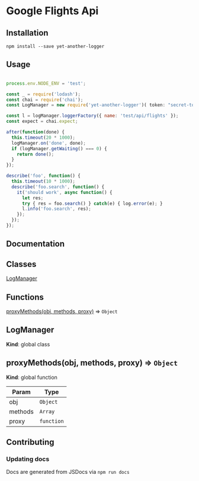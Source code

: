 # Google Flights Api

## Installation

```
npm install --save yet-another-logger
```

## Usage

```javascript

process.env.NODE_ENV = 'test';

const _ = require('lodash');
const chai = require('chai');
const LogManager = new require('yet-another-logger')( token: "secret-token", subdomain:"" });

const l = logManager.loggerFactory({ name: 'test/api/flights' });
const expect = chai.expect;

after(function(done) {
  this.timeout(20 * 1000);
  logManager.on('done', done);
  if (logManager.getWaiting() === 0) {
    return done();
  }
});

describe('foo', function() {
  this.timeout(10 * 1000);
  describe('foo.search', function() {
    it('should work', async function() {
      let res;
      try { res = foo.search() } catch(e) { log.error(e); }
      l.info('foo.search', res);
    });
  });
});

```
## Documentation

## Classes

<dl>
<dt><a href="#LogManager">LogManager</a></dt>
<dd></dd>
</dl>

## Functions

<dl>
<dt><a href="#proxyMethods">proxyMethods(obj, methods, proxy)</a> ⇒ <code>Object</code></dt>
<dd></dd>
</dl>

<a name="LogManager"></a>

## LogManager
**Kind**: global class  
<a name="proxyMethods"></a>

## proxyMethods(obj, methods, proxy) ⇒ <code>Object</code>
**Kind**: global function  

| Param | Type |
| --- | --- |
| obj | <code>Object</code> | 
| methods | <code>Array</code> | 
| proxy | <code>function</code> | 


## Contributing

### Updating docs
Docs are generated from JSDocs via `npm run docs`
